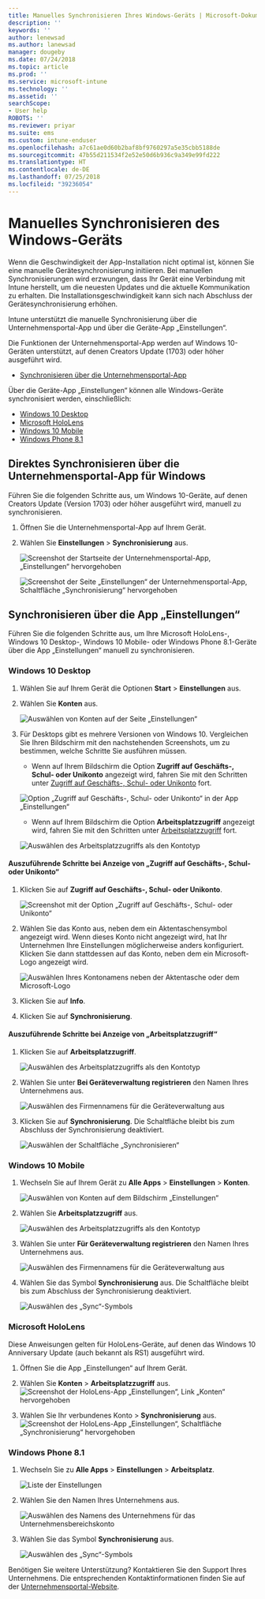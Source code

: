 ```yaml
---
title: Manuelles Synchronisieren Ihres Windows-Geräts | Microsoft-Dokumentation
description: ''
keywords: ''
author: lenewsad
ms.author: lanewsad
manager: dougeby
ms.date: 07/24/2018
ms.topic: article
ms.prod: ''
ms.service: microsoft-intune
ms.technology: ''
ms.assetid: ''
searchScope:
- User help
ROBOTS: ''
ms.reviewer: priyar
ms.suite: ems
ms.custom: intune-enduser
ms.openlocfilehash: a7c61ae0d60b2baf8bf9760297a5e35cbb5188de
ms.sourcegitcommit: 47b55d211534f2e52e50d6b936c9a349e99fd222
ms.translationtype: HT
ms.contentlocale: de-DE
ms.lasthandoff: 07/25/2018
ms.locfileid: "39236054"
---
```

# <a name="sync-your-windows-device-manually"></a>Manuelles Synchronisieren des Windows-Geräts

Wenn die Geschwindigkeit der App-Installation nicht optimal ist, können Sie eine manuelle Gerätesynchronisierung initiieren. Bei manuellen Synchronisierungen wird erzwungen, dass Ihr Gerät eine Verbindung mit Intune herstellt, um die neuesten Updates und die aktuelle Kommunikation zu erhalten. Die Installationsgeschwindigkeit kann sich nach Abschluss der Gerätesynchronisierung erhöhen.

Intune unterstützt die manuelle Synchronisierung über die Unternehmensportal-App und über die Geräte-App „Einstellungen“. 

Die Funktionen der Unternehmensportal-App werden auf Windows 10-Geräten unterstützt, auf denen Creators Update (1703) oder höher ausgeführt wird. 
* [Synchronisieren über die Unternehmensportal-App](#Sync-from-Company-Portal-app-for-Windows)  

Über die Geräte-App „Einstellungen“ können alle Windows-Geräte synchronisiert werden, einschließlich:

* [Windows 10 Desktop](#windows-10-desktop)  
* [Microsoft HoloLens](#microsoft-hololens)   
* [Windows 10 Mobile](#windows-10-mobile)  
* [Windows Phone 8.1](#windows-phone-81)    

## <a name="sync-directly-from-company-portal-app-for-windows"></a>Direktes Synchronisieren über die Unternehmensportal-App für Windows
Führen Sie die folgenden Schritte aus, um Windows 10-Geräte, auf denen Creators Update (Version 1703) oder höher ausgeführt wird, manuell zu synchronisieren.

1.  Öffnen Sie die Unternehmensportal-App auf Ihrem Gerät.

2.  Wählen Sie **Einstellungen** > **Synchronisierung** aus.

    ![Screenshot der Startseite der Unternehmensportal-App, „Einstellungen“ hervorgehoben](./media/RS1_homePage_settings_04.png)  
    
    ![Screenshot der Seite „Einstellungen“ der Unternehmensportal-App, Schaltfläche „Synchronisierung“ hervorgehoben](./media/RS1_settingspage_sync05.png)  

## <a name="sync-from-settings-app"></a>Synchronisieren über die App „Einstellungen“ 
Führen Sie die folgenden Schritte aus, um Ihre Microsoft HoloLens-, Windows 10 Desktop-, Windows 10 Mobile- oder Windows Phone 8.1-Geräte über die App „Einstellungen“ manuell zu synchronisieren.

### <a name="windows-10-desktop"></a>Windows 10 Desktop
1. Wählen Sie auf Ihrem Gerät die Optionen **Start** > **Einstellungen** aus.

2. Wählen Sie **Konten** aus.

    ![Auswählen von Konten auf der Seite „Einstellungen“](./media/win10pc-sync-2-settings-accounts.png)  

3. Für Desktops gibt es mehrere Versionen von Windows 10. Vergleichen Sie Ihren Bildschirm mit den nachstehenden Screenshots, um zu bestimmen, welche Schritte Sie ausführen müssen. 

    * Wenn auf Ihrem Bildschirm die Option **Zugriff auf Geschäfts-, Schul- oder Unikonto** angezeigt wird, fahren Sie mit den Schritten unter [Zugriff auf Geschäfts-, Schul- oder Unikonto](#access-work-or-school) fort.

    ![Option „Zugriff auf Geschäfts-, Schul- oder Unikonto“ in der App „Einstellungen“](./media/w10-enroll-rs1-connect-to-work-or-school.png)  

    * Wenn auf Ihrem Bildschirm die Option **Arbeitsplatzzugriff** angezeigt wird, fahren Sie mit den Schritten unter [Arbeitsplatzzugriff](#work-access) fort.  

    ![Auswählen des Arbeitsplatzzugriffs als den Kontotyp](./media/win10pc-sync-3-work-access.png)

#### <a name="access-work-or-school-steps"></a>Auszuführende Schritte bei Anzeige von „Zugriff auf Geschäfts-, Schul- oder Unikonto“

1. Klicken Sie auf **Zugriff auf Geschäfts-, Schul- oder Unikonto**.

    ![Screenshot mit der Option „Zugriff auf Geschäfts-, Schul- oder Unikonto“](./media/w10-enroll-rs1-connect-to-work-or-school.png)  

2. Wählen Sie das Konto aus, neben dem ein Aktentaschensymbol angezeigt wird. Wenn dieses Konto nicht angezeigt wird, hat Ihr Unternehmen Ihre Einstellungen möglicherweise anders konfiguriert. Klicken Sie dann stattdessen auf das Konto, neben dem ein Microsoft-Logo angezeigt wird.

     ![Auswählen Ihres Kontonamens neben der Aktentasche oder dem Microsoft-Logo](./media/win10pc-rs1-sync-info-button.png)

3. Klicken Sie auf **Info**. 

4. Klicken Sie auf **Synchronisierung**. 

#### <a name="work-access-steps"></a>Auszuführende Schritte bei Anzeige von „Arbeitsplatzzugriff“

1.  Klicken Sie auf **Arbeitsplatzzugriff**.

    ![Auswählen des Arbeitsplatzzugriffs als den Kontotyp](./media/win10pc-sync-3-work-access.png)

2. Wählen Sie unter **Bei Geräteverwaltung registrieren** den Namen Ihres Unternehmens aus.

    ![Auswählen des Firmennamens für die Geräteverwaltung aus](./media/win10pc-sync-4-tap-com-name.png)

3. Klicken Sie auf **Synchronisierung**. Die Schaltfläche bleibt bis zum Abschluss der Synchronisierung deaktiviert.

    ![Auswählen der Schaltfläche „Synchronisieren“](./media/win10pc-sync-5-tap-sync.png)  


### <a name="windows-10-mobile"></a>Windows 10 Mobile

   1. Wechseln Sie auf Ihrem Gerät zu **Alle Apps** > **Einstellungen** > **Konten**.

       ![Auswählen von Konten auf dem Bildschirm „Einstellungen“](./media/win10m-sync-1-settings-accounts.png)

   2. Wählen Sie **Arbeitsplatzzugriff** aus.

       ![Auswählen des Arbeitsplatzzugriffs als den Kontotyp](./media/win10m-sync-2-work-access.png)

   3. Wählen Sie unter **Für Geräteverwaltung registrieren** den Namen Ihres Unternehmens aus.

       ![Auswählen des Firmennamens für die Geräteverwaltung aus](./media/win10m-sync-3-tap-comp-name.png)

   4. Wählen Sie das Symbol **Synchronisierung** aus. Die Schaltfläche bleibt bis zum Abschluss der Synchronisierung deaktiviert.

       ![Auswählen des „Sync“-Symbols](./media/win10m-sync-4-tap-sync.png)  
### <a name="microsoft-hololens"></a>Microsoft HoloLens  
Diese Anweisungen gelten für HoloLens-Geräte, auf denen das Windows 10 Anniversary Update (auch bekannt als RS1) ausgeführt wird. 
1.  Öffnen Sie die App „Einstellungen“ auf Ihrem Gerät.  

2.  Wählen Sie **Konten** > **Arbeitsplatzzugriff** aus.  
    ![Screenshot der HoloLens-App „Einstellungen“, Link „Konten“ hervorgehoben](./media/RS1_holoLens_SettingsRS1_Accounts_06.png)  

3.  Wählen Sie Ihr verbundenes Konto > **Synchronisierung** aus. ![Screenshot der HoloLens-App „Einstellungen“, Schaltfläche „Synchronisierung“ hervorgehoben](./media/RS1_holoLens_SyncRS1_Sync_08.png)  

### <a name="windows-phone-81"></a>Windows Phone 8.1

1. Wechseln Sie zu **Alle Apps** > **Einstellungen** > **Arbeitsplatz**.

    ![Liste der Einstellungen](./media/wp81-1-sync-settings-workplace.png)

2. Wählen Sie den Namen Ihres Unternehmens aus.

    ![Auswählen des Namens des Unternehmens für das Unternehmensbereichskonto](./media/wp81-2-sync-tap-compname.png)

3. Wählen Sie das Symbol **Synchronisierung** aus.

    ![Auswählen des „Sync“-Symbols](./media/wp81-3-sync-tap-sync-button.png)

Benötigen Sie weitere Unterstützung? Kontaktieren Sie den Support Ihres Unternehmens. Die entsprechenden Kontaktinformationen finden Sie auf der [Unternehmensportal-Website](https://portal.manage.microsoft.com#HelpDeskDialog).
